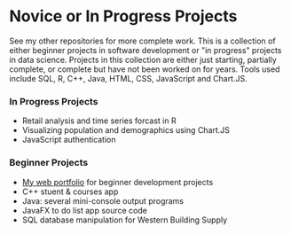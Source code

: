# Novice or In Progress Projects

See my other repositories for more complete work. This is a collection of either beginner projects in software development or "in progress" projects in data science. Projects in this collection are either just starting, partially complete, or complete but have not been worked on for years. Tools used include SQL, R, C++, Java, HTML, CSS, JavaScript and Chart.JS.

### In Progress Projects

- Retail analysis and time series forcast in R
- Visualizing population and demographics using Chart.JS
- JavaScript authentication

### Beginner Projects

- <a href="https://gluconatekid.github.io/ProgrammingProjects/matching-game/index.html" target="_blank">
  My web portfolio</a> for beginner development projects
- C++ stuent & courses app
- Java: several mini-console output programs
- JavaFX to do list app source code
- SQL database manipulation for Western Building Supply
